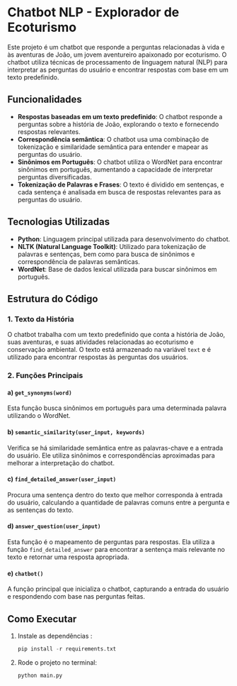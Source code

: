 # Chatbot NLP - Explorador de Ecoturismo

Este projeto é um chatbot que responde a perguntas relacionadas à vida e às aventuras de João, um jovem aventureiro apaixonado por ecoturismo. O chatbot utiliza técnicas de processamento de linguagem natural (NLP) para interpretar as perguntas do usuário e encontrar respostas com base em um texto predefinido.

## Funcionalidades

- **Respostas baseadas em um texto predefinido**: O chatbot responde a perguntas sobre a história de João, explorando o texto e fornecendo respostas relevantes.
- **Correspondência semântica**: O chatbot usa uma combinação de tokenização e similaridade semântica para entender e mapear as perguntas do usuário.
- **Sinônimos em Português**: O chatbot utiliza o WordNet para encontrar sinônimos em português, aumentando a capacidade de interpretar perguntas diversificadas.
- **Tokenização de Palavras e Frases**: O texto é dividido em sentenças, e cada sentença é analisada em busca de respostas relevantes para as perguntas do usuário.

## Tecnologias Utilizadas

- **Python**: Linguagem principal utilizada para desenvolvimento do chatbot.
- **NLTK (Natural Language Toolkit)**: Utilizado para tokenização de palavras e sentenças, bem como para busca de sinônimos e correspondência de palavras semânticas.
- **WordNet**: Base de dados lexical utilizada para buscar sinônimos em português.

## Estrutura do Código

### 1. Texto da História
O chatbot trabalha com um texto predefinido que conta a história de João, suas aventuras, e suas atividades relacionadas ao ecoturismo e conservação ambiental. O texto está armazenado na variável `text` e é utilizado para encontrar respostas às perguntas dos usuários.

### 2. Funções Principais

#### a) `get_synonyms(word)`
Esta função busca sinônimos em português para uma determinada palavra utilizando o WordNet.

#### b) `semantic_similarity(user_input, keywords)`
Verifica se há similaridade semântica entre as palavras-chave e a entrada do usuário. Ele utiliza sinônimos e correspondências aproximadas para melhorar a interpretação do chatbot.

#### c) `find_detailed_answer(user_input)`
Procura uma sentença dentro do texto que melhor corresponda à entrada do usuário, calculando a quantidade de palavras comuns entre a pergunta e as sentenças do texto.

#### d) `answer_question(user_input)`
Esta função é o mapeamento de perguntas para respostas. Ela utiliza a função `find_detailed_answer` para encontrar a sentença mais relevante no texto e retornar uma resposta apropriada.

#### e) `chatbot()`
A função principal que inicializa o chatbot, capturando a entrada do usuário e respondendo com base nas perguntas feitas.

## Como Executar

1. Instale as dependências :
   ```python
   pip install -r requirements.txt
   ```
2. Rode o projeto no terminal:
    ```python
    python main.py
    ```
